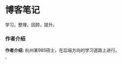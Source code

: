 # 博客笔记

学习，整理，回顾，提升。



### 作者介绍

**作者介绍:**  杭州某985硕士，在后端方向的学习道路上进行。

<img src="./images/icon.png" style="zoom:30%;" />

